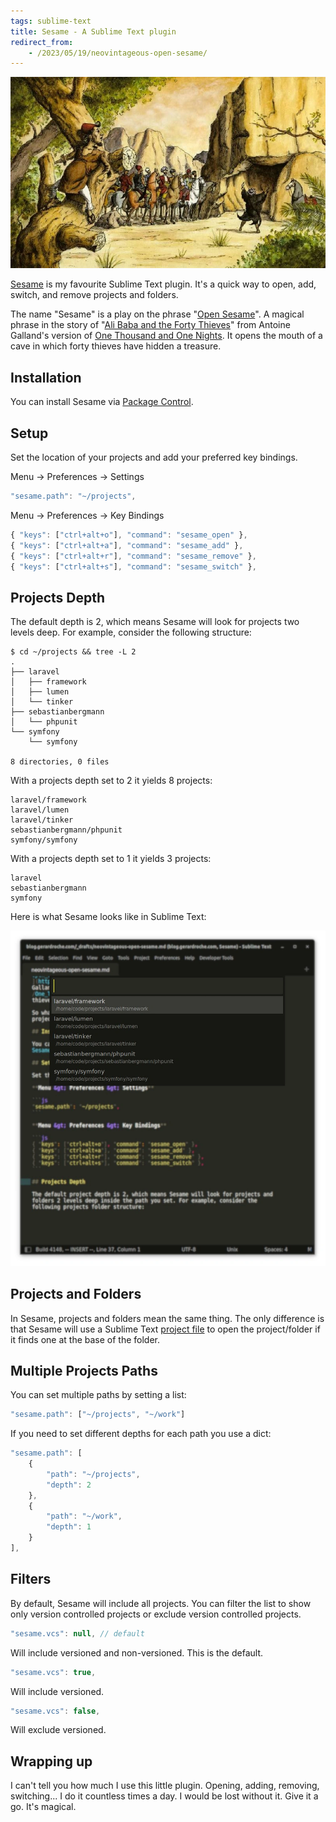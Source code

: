 ```yaml
---
tags: sublime-text
title: Sesame - A Sublime Text plugin
redirect_from:
    - /2023/05/19/neovintageous-open-sesame/
---
```


![Ali Baba overhearing one of the thieves saying "Open Sesame"](/assets/2023-05-19-open-sesame.webp)

[Sesame](https://packagecontrol.io/packages/Sesame) is my favourite Sublime Text plugin. It's a quick way to open, add, switch, and remove projects and folders.

The name "Sesame" is a play on the phrase "[Open Sesame](https://en.wikipedia.org/wiki/Open_sesame)". A magical phrase in the story of "[Ali Baba and the Forty Thieves](https://en.wikipedia.org/wiki/Ali_Baba_and_the_Forty_Thieves)" from Antoine Galland's version of [One Thousand and One Nights](https://en.wikipedia.org/wiki/One_Thousand_and_One_Nights). It opens the mouth of a cave in which forty thieves have hidden a treasure.

## Installation

You can install Sesame via [Package Control](https://packagecontrol.io/packages/Sesame).

## Setup

Set the location of your projects and add your preferred key bindings.

Menu → Preferences → Settings

```js
"sesame.path": "~/projects",
```

Menu → Preferences → Key Bindings

```js
{ "keys": ["ctrl+alt+o"], "command": "sesame_open" },
{ "keys": ["ctrl+alt+a"], "command": "sesame_add" },
{ "keys": ["ctrl+alt+r"], "command": "sesame_remove" },
{ "keys": ["ctrl+alt+s"], "command": "sesame_switch" },
```

## Projects Depth

The default depth is 2, which means Sesame will look for projects two levels deep. For example, consider the following structure:

```terminal
$ cd ~/projects && tree -L 2
.
├── laravel
│   ├── framework
│   ├── lumen
│   └── tinker
├── sebastianbergmann
│   └── phpunit
└── symfony
    └── symfony

8 directories, 0 files
```

With a projects depth set to 2 it yields 8 projects:

```
laravel/framework
laravel/lumen
laravel/tinker
sebastianbergmann/phpunit
symfony/symfony
```

With a projects depth set to 1 it yields 3 projects:

```
laravel
sebastianbergmann
symfony
```

Here is what Sesame looks like in Sublime Text:

![Open Sesame command](/assets/2023-05-19-open-sesame-command.webp)

## Projects and Folders

In Sesame, projects and folders mean the same thing. The only difference is that Sesame will use a Sublime Text [project file](https://www.sublimetext.com/docs/projects.html) to open the project/folder if it finds one at the base of the folder.

## Multiple Projects Paths

You can set multiple paths by setting a list:

```js
"sesame.path": ["~/projects", "~/work"]
```

If you need to set different depths for each path you use a dict:

```js
"sesame.path": [
    {
        "path": "~/projects",
        "depth": 2
    },
    {
        "path": "~/work",
        "depth": 1
    }
],
```

## Filters

By default, Sesame will include all projects. You can filter the list to show only version controlled projects or exclude version controlled projects.

```js
"sesame.vcs": null, // default
```

Will include versioned and non-versioned. This is the default.

```js
"sesame.vcs": true,
```

Will include versioned.

```js
"sesame.vcs": false,
```

Will exclude versioned.

## Wrapping up

I can't tell you how much I use this little plugin. Opening, adding, removing, switching... I do it countless times a day. I would be lost without it. Give it a go. It's magical.
